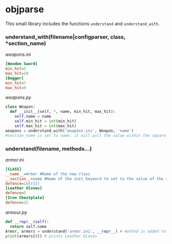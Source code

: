# objparse
This small library includes the functions `understand` and `understand_with`.

### understand_with(filename|configparser, class, *section_name)
_weapons.ini_
```ini
[Wooden Sword]
min_hit=2
max_hit=10
[Dagger]
min_hit=7
max_hit=9
```
_weapons.py_
```python
class Weapon:
  def __init__(self, *, name, min_hit, max_hit):
    self.name = name
    self.min_hit = int(min_hit)
    self.max_hit = int(max_hit)
weapons = understand_with('weapons.ini', Weapon, 'name')
#section_name is set to name, it will pull the value within the square brackets and use that as the class's name init parameter.
```

### understand(filename, methods...)
_armor.ini_
```ini
[CLASS]
__name__=Armor #Name of the new class
__section__=name #Name of the init keyword to set to the value of the section name
defence=int({})
[Leather Gloves]
defence=5
[Iron Chestplate]
defence=32
```
_armour.py_
```python
def __repr__(self):
  return self.name
Armor, armors = understand('armor.ini', __repr__) # method is added to the class
print(armors[0]) # prints Leather Gloves
```
